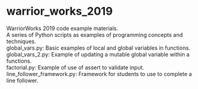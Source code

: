 # warrior_works_2019
WarriorWorks 2019 code example materials.  
A series of Python scripts as examples of programming concepts and techniques.  
global_vars.py:              Basic examples of local and global variables in functions.  
global_vars_2.py:            Example of updating a mutable global variable within a functions.  
factorial.py:                Example of use of assert to validate input.  
line_follower_framework.py:  Framework for students to use to complete a line follower.

